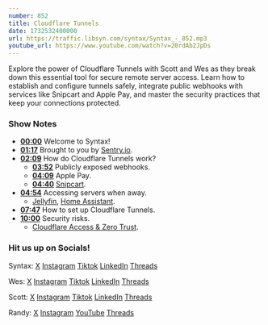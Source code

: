 ```yaml
---
number: 852
title: Cloudflare Tunnels
date: 1732532400000
url: https://traffic.libsyn.com/syntax/Syntax_-_852.mp3
youtube_url: https://www.youtube.com/watch?v=20rdAb2JpDs
---
```

	
Explore the power of Cloudflare Tunnels with Scott and Wes as they break down this essential tool for secure remote server access. Learn how to establish and configure tunnels safely, integrate public webhooks with services like Snipcart and Apple Pay, and master the security practices that keep your connections protected.

### Show Notes

* **[00:00](#t=00:00)** Welcome to Syntax!
* **[01:17](#t=01:17)** Brought to you by [Sentry.io](www.sentry.io/syntax).
* **[02:09](#t=02:09)** How do Cloudflare Tunnels work?
  * **[03:52](#t=03:52)** Publicly exposed webhooks.
  * **[04:09](#t=04:09)** Apple Pay.
  * **[04:40](#t=04:40)** [Snipcart](https://snipcart.com/).
* **[04:54](#t=04:54)** Accessing servers when away.
  * [Jellyfin](https://jellyfin.org/), [Home Assistant](https://www.home-assistant.io/).
* **[07:47](#t=07:47)** How to set up Cloudflare Tunnels.
* **[10:00](#t=10:00)** Security risks.
  * [Cloudflare Access & Zero Trust](https://www.cloudflare.com/en-ca/zero-trust/products/access/).

### Hit us up on Socials!

Syntax: [X](https://twitter.com/syntaxfm) [Instagram](https://www.instagram.com/syntax_fm/) [Tiktok](https://www.tiktok.com/@syntaxfm) [LinkedIn](https://www.linkedin.com/company/96077407/admin/feed/posts/) [Threads](https://www.threads.net/@syntax_fm)

Wes: [X](https://twitter.com/wesbos) [Instagram](https://www.instagram.com/wesbos/) [Tiktok](https://www.tiktok.com/@wesbos) [LinkedIn](https://www.linkedin.com/in/wesbos/) [Threads](https://www.threads.net/@wesbos)

Scott: [X](https://twitter.com/stolinski) [Instagram](https://www.instagram.com/stolinski/) [Tiktok](https://www.tiktok.com/@stolinski) [LinkedIn](https://www.linkedin.com/in/stolinski/) [Threads](https://www.threads.net/@stolinski)

Randy: [X](https://twitter.com/randyrektor) [Instagram](https://www.instagram.com/randyrektor/) [YouTube](https://www.youtube.com/@randyrektor) [Threads](https://www.threads.net/@randyrektor)
